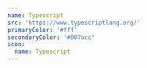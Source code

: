 ```yaml
---
name: Typescript
src: 'https://www.typescriptlang.org/'
primaryColor: '#fff'
secondaryColor: '#007acc'
icon:
  name: Typescript
---
```


